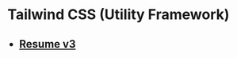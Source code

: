 <h1>Tailwind CSS (Utility Framework) </h1>
<ul>
    <h2>
        <li> <a href="https://lakshaygoyal-lg.github.io/resume-v3/">Resume v3</a> </li>
    </h2>
</ul>